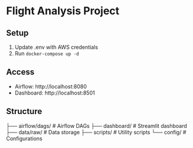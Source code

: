 # Flight Analysis Project

## Setup
1. Update .env with AWS credentials
2. Run `docker-compose up -d`

## Access
- Airflow: http://localhost:8080
- Dashboard: http://localhost:8501

## Structure
├── airflow/dags/    # Airflow DAGs
├── dashboard/       # Streamlit dashboard
├── data/raw/       # Data storage
├── scripts/        # Utility scripts
└── config/         # Configurations
